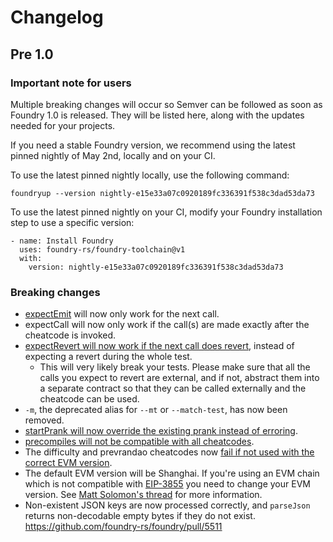 # Changelog

## Pre 1.0

### Important note for users

Multiple breaking changes will occur so Semver can be followed as soon as Foundry 1.0 is released. They will be listed here, along with the updates needed for your projects.

If you need a stable Foundry version, we recommend using the latest pinned nightly of May 2nd, locally and on your CI.

To use the latest pinned nightly locally, use the following command:

```
foundryup --version nightly-e15e33a07c0920189fc336391f538c3dad53da73
````

To use the latest pinned nightly on your CI, modify your Foundry installation step to use a specific version:

```
- name: Install Foundry
  uses: foundry-rs/foundry-toolchain@v1
  with:
    version: nightly-e15e33a07c0920189fc336391f538c3dad53da73
```

### Breaking changes

- [expectEmit](https://github.com/foundry-rs/foundry/pull/4920) will now only work for the next call.
- expectCall will now only work if the call(s) are made exactly after the cheatcode is invoked.
- [expectRevert will now work if the next call does revert](https://github.com/foundry-rs/foundry/pull/4945), instead of expecting a revert during the whole test.
  - This will very likely break your tests. Please make sure that all the calls you expect to revert are external, and if not, abstract them into a separate contract so that they can be called externally and the cheatcode can be used.
- `-m`, the deprecated alias for `--mt` or `--match-test`, has now been removed.
- [startPrank will now override the existing prank instead of erroring](https://github.com/foundry-rs/foundry/pull/4826).
- [precompiles will not be compatible with all cheatcodes](https://github.com/foundry-rs/foundry/pull/4905).
- The difficulty and prevrandao cheatcodes now [fail if not used with the correct EVM version](https://github.com/foundry-rs/foundry/pull/4904).
- The default EVM version will be Shanghai. If you're using an EVM chain which is not compatible with [EIP-3855](https://eips.ethereum.org/EIPS/eip-3855) you need to change your EVM version. See [Matt Solomon's thread](https://twitter.com/msolomon44/status/1656411871635972096) for more information.
- Non-existent JSON keys are now processed correctly, and `parseJson` returns non-decodable empty bytes if they do not exist. https://github.com/foundry-rs/foundry/pull/5511
